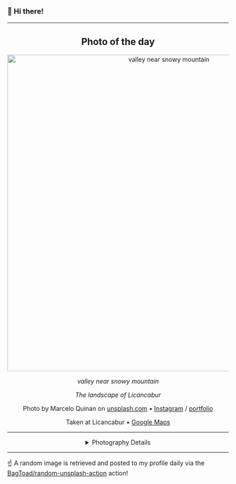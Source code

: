 ### 👋 Hi there!

----
<div align="center">

## Photo of the day
  
  <a href="https://unsplash.com/photos/valley-near-snowy-mountain-u0ZgqJD55pE"><img width="720" src="https://images.unsplash.com/photo-1459213599465-03ab6a4d5931?crop=entropy&cs=tinysrgb&fit=max&fm=jpg&ixid=M3w1NTI0NDl8MHwxfHJhbmRvbXx8fHx8fHx8fDE3MDY1OTQ0Mjl8&ixlib=rb-4.0.3&q=80&w=1080" alt="valley near snowy mountain"></a>
  
  <em>valley near snowy mountain</em>
  
  <em>The landscape of Licancabur</em>

  Photo by Marcelo Quinan on [unsplash.com](https://unsplash.com/) • [Instagram](https://instagram.com/marceloquinan) / [portfolio](Http://levelofambiguity.tumblr.com)
  
  Taken at Licancabur • [Google Maps](https://www.google.com/maps/search/?api=1&query=-22.8333333,-67.8833333)
  
  ---
  
<details>
<summary>Photography Details</summary>
  
| Parameter     | Value |
| ------------- | ----- |
| Camera Model  | NIKON D7000 |
| Exposure Time | 1/125 |
| Aperture      | 14.0 |
| Focal Length  | 18.0 |
| ISO           | 100 |
| Location      | Licancabur (null) |
| Coordinates   | Latitude -22.8333333, Longitude -67.8833333 |

### Map

```geojson
        {
            "type": "FeatureCollection",
            "features": [
                {
                    "type": "Feature",
                    "properties": {},
                    "geometry": {
                        "coordinates": [
                            -67.8833333,
                            -22.8333333
                        ],
                        "type": "Point"
                    },
                    "id": 1
                },
                {
                    "type": "Feature",
                    "properties": {},
                    "geometry": {
                        "coordinates": [
                            [
                                -67.5833333,
                                -22.5333333
                            ],
                            [
                                -67.5833333,
                                -23.1333333
                            ],
                            [
                                -68.1833333,
                                -23.1333333
                            ],
                            [
                                -68.1833333,
                                -22.5333333
                            ],
                            [
                                -67.5833333,
                                -22.5333333
                            ]
                        ],
                        "type": "LineString"
                    }
                }
            ]
        }
```

</details>

</div>

----

☝️ A random image is retrieved and posted to my profile daily via the [BagToad/random-unsplash-action](https://github.com/BagToad/random-unsplash-action) action!
